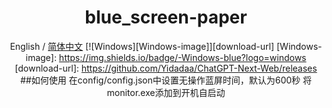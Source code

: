 <div align="center">

<h1 align="center">blue_screen-paper</h1>

English / [简体中文](./README_CN.md)
[![Windows][Windows-image]][download-url]
[Windows-image]: https://img.shields.io/badge/-Windows-blue?logo=windows
[download-url]: https://github.com/Yidadaa/ChatGPT-Next-Web/releases
##如何使用
在config/config.json中设置无操作蓝屏时间，默认为600秒
将monitor.exe添加到开机自启动
